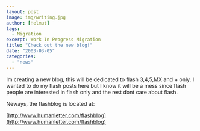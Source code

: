 ```yaml
---
layout: post
image: img/writing.jpg
author: [Helmut]
tags:
  - Migration
excerpt: Work In Progress Migration
title: "Check out the new blog!"
date: "2003-03-05"
categories: 
  - "news"
---
```


Im creating a new blog, this will be dedicated to flash 3,4,5,MX and + only. I wanted to do my flash posts here but I know it will be a mess since flash people are interested in flash only and the rest dont care about flash.

Neways, the flashblog is located at:

[http://www.humanletter.com/flashblog](http://www.humanletter.com/flashblog)
